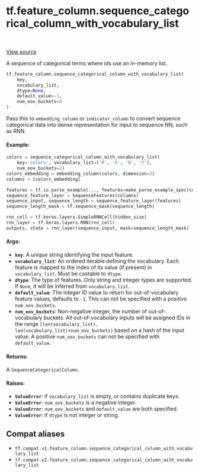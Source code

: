<div itemscope itemtype="http://developers.google.com/ReferenceObject">
<meta itemprop="name" content="tf.feature_column.sequence_categorical_column_with_vocabulary_list" />
<meta itemprop="path" content="Stable" />
</div>

# tf.feature_column.sequence_categorical_column_with_vocabulary_list

<!-- Insert buttons and diff -->

<table class="tfo-notebook-buttons tfo-api" align="left">
</table>

<a target="_blank" href="/code/stable/tensorflow/python/feature_column/sequence_feature_column.py">View source</a>



A sequence of categorical terms where ids use an in-memory list.

``` python
tf.feature_column.sequence_categorical_column_with_vocabulary_list(
    key,
    vocabulary_list,
    dtype=None,
    default_value=-1,
    num_oov_buckets=0
)
```



<!-- Placeholder for "Used in" -->

Pass this to `embedding_column` or `indicator_column` to convert sequence
categorical data into dense representation for input to sequence NN, such as
RNN.

#### Example:



```python
colors = sequence_categorical_column_with_vocabulary_list(
    key='colors', vocabulary_list=('R', 'G', 'B', 'Y'),
    num_oov_buckets=2)
colors_embedding = embedding_column(colors, dimension=3)
columns = [colors_embedding]

features = tf.io.parse_example(..., features=make_parse_example_spec(columns))
sequence_feature_layer = SequenceFeatures(columns)
sequence_input, sequence_length = sequence_feature_layer(features)
sequence_length_mask = tf.sequence_mask(sequence_length)

rnn_cell = tf.keras.layers.SimpleRNNCell(hidden_size)
rnn_layer = tf.keras.layers.RNN(rnn_cell)
outputs, state = rnn_layer(sequence_input, mask=sequence_length_mask)
```

#### Args:


* <b>`key`</b>: A unique string identifying the input feature.
* <b>`vocabulary_list`</b>: An ordered iterable defining the vocabulary. Each feature
  is mapped to the index of its value (if present) in `vocabulary_list`.
  Must be castable to `dtype`.
* <b>`dtype`</b>: The type of features. Only string and integer types are supported.
  If `None`, it will be inferred from `vocabulary_list`.
* <b>`default_value`</b>: The integer ID value to return for out-of-vocabulary feature
  values, defaults to `-1`. This can not be specified with a positive
  `num_oov_buckets`.
* <b>`num_oov_buckets`</b>: Non-negative integer, the number of out-of-vocabulary
  buckets. All out-of-vocabulary inputs will be assigned IDs in the range
  `[len(vocabulary_list), len(vocabulary_list)+num_oov_buckets)` based on a
  hash of the input value. A positive `num_oov_buckets` can not be specified
  with `default_value`.


#### Returns:

A `SequenceCategoricalColumn`.



#### Raises:


* <b>`ValueError`</b>: if `vocabulary_list` is empty, or contains duplicate keys.
* <b>`ValueError`</b>: `num_oov_buckets` is a negative integer.
* <b>`ValueError`</b>: `num_oov_buckets` and `default_value` are both specified.
* <b>`ValueError`</b>: if `dtype` is not integer or string.

## Compat aliases

* `tf.compat.v1.feature_column.sequence_categorical_column_with_vocabulary_list`
* `tf.compat.v2.feature_column.sequence_categorical_column_with_vocabulary_list`

